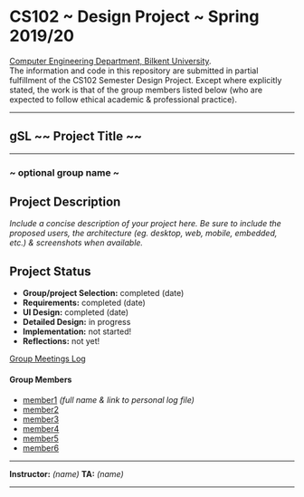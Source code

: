# CS102 ~ Design Project ~ Spring 2019/20
[Computer Engineering Department, Bilkent University](http://w3.cs.bilkent.edu.tr/en/).  
The information and code in this repository are submitted in partial fulfillment of the CS102 Semester Design Project. Except where explicitly stated, the work is that of the group members listed below (who are expected to follow ethical academic & professional practice).
****
## gSL ~~ Project Title ~~
****
### ~ optional group name ~

## Project Description
_Include a concise description of your project here. Be sure to include the proposed users, the architecture (eg. desktop, web, mobile, embedded, etc.) & screenshots when available._
   
## Project Status
+ **Group/project Selection:** completed (date)
+ **Requirements:** completed (date)
+ **UI Design:** completed (date)
+ **Detailed Design:** in progress
+ **Implementation:** not started!
+ **Reflections:** not yet!

[Group Meetings Log](group/meetingslog.md)
#### Group Members
- [member1](group/member1_log.md)    _(full name & link to personal log file)_
- [member2](group/member2_log.md)
- [member3](group/member3_log.md)
- [member4](group/member4_log.md)
- [member5](group/member5_log.md)
- [member6](group/member6_log.md)

****
**Instructor:** _(name)_   **TA:**  _(name)_
****
